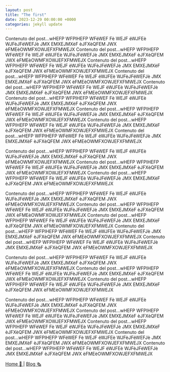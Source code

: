 ```yaml
---
layout: post
title: "The first"
date: 2023-12-29 00:00:00 +0000
categories: jekyll update
---
```


Contenuto del post...wHEFP WFPIHEFP WFèWEF Fè WEJF èWJFEè WJFèJFèWEFJè JMX EMXEJMXèF èJFXèQFEM JWX èFMEèOWMFXOWJEFXFMWEJX
Contenuto del post...wHEFP WFPIHEFP WFèWEF Fè WEJF èWJFEè WJFèJFèWEFJè JMX EMXEJMXèF èJFXèQFEM JWX èFMEèOWMFXOWJEFXFMWEJX
Contenuto del post...wHEFP WFPIHEFP WFèWEF Fè WEJF èWJFEè WJFèJFèWEFJè JMX EMXEJMXèF èJFXèQFEM JWX èFMEèOWMFXOWJEFXFMWEJX
Contenuto del post...wHEFP WFPIHEFP WFèWEF Fè WEJF èWJFEè WJFèJFèWEFJè JMX EMXEJMXèF èJFXèQFEM JWX èFMEèOWMFXOWJEFXFMWEJX
Contenuto del post...wHEFP WFPIHEFP WFèWEF Fè WEJF èWJFEè WJFèJFèWEFJè JMX EMXEJMXèF èJFXèQFEM JWX èFMEèOWMFXOWJEFXFMWEJX
Contenuto del post...wHEFP WFPIHEFP WFèWEF Fè WEJF èWJFEè WJFèJFèWEFJè JMX EMXEJMXèF èJFXèQFEM JWX èFMEèOWMFXOWJEFXFMWEJX
Contenuto del post...wHEFP WFPIHEFP WFèWEF Fè WEJF èWJFEè WJFèJFèWEFJè JMX EMXEJMXèF èJFXèQFEM JWX èFMEèOWMFXOWJEFXFMWEJX
Contenuto del post...wHEFP WFPIHEFP WFèWEF Fè WEJF èWJFEè WJFèJFèWEFJè JMX EMXEJMXèF èJFXèQFEM JWX èFMEèOWMFXOWJEFXFMWEJX
Contenuto del post...wHEFP WFPIHEFP WFèWEF Fè WEJF èWJFEè WJFèJFèWEFJè JMX EMXEJMXèF èJFXèQFEM JWX èFMEèOWMFXOWJEFXFMWEJX

Contenuto del post...wHEFP WFPIHEFP WFèWEF Fè WEJF èWJFEè WJFèJFèWEFJè JMX EMXEJMXèF èJFXèQFEM JWX èFMEèOWMFXOWJEFXFMWEJX
Contenuto del post...wHEFP WFPIHEFP WFèWEF Fè WEJF èWJFEè WJFèJFèWEFJè JMX EMXEJMXèF èJFXèQFEM JWX èFMEèOWMFXOWJEFXFMWEJX
Contenuto del post...wHEFP WFPIHEFP WFèWEF Fè WEJF èWJFEè WJFèJFèWEFJè JMX EMXEJMXèF èJFXèQFEM JWX èFMEèOWMFXOWJEFXFMWEJX

Contenuto del post...wHEFP WFPIHEFP WFèWEF Fè WEJF èWJFEè WJFèJFèWEFJè JMX EMXEJMXèF èJFXèQFEM JWX èFMEèOWMFXOWJEFXFMWEJX
Contenuto del post...wHEFP WFPIHEFP WFèWEF Fè WEJF èWJFEè WJFèJFèWEFJè JMX EMXEJMXèF èJFXèQFEM JWX èFMEèOWMFXOWJEFXFMWEJX
Contenuto del post...wHEFP WFPIHEFP WFèWEF Fè WEJF èWJFEè WJFèJFèWEFJè JMX EMXEJMXèF èJFXèQFEM JWX èFMEèOWMFXOWJEFXFMWEJX
Contenuto del post...wHEFP WFPIHEFP WFèWEF Fè WEJF èWJFEè WJFèJFèWEFJè JMX EMXEJMXèF èJFXèQFEM JWX èFMEèOWMFXOWJEFXFMWEJX
Contenuto del post...wHEFP WFPIHEFP WFèWEF Fè WEJF èWJFEè WJFèJFèWEFJè JMX EMXEJMXèF èJFXèQFEM JWX èFMEèOWMFXOWJEFXFMWEJX

Contenuto del post...wHEFP WFPIHEFP WFèWEF Fè WEJF èWJFEè WJFèJFèWEFJè JMX EMXEJMXèF èJFXèQFEM JWX èFMEèOWMFXOWJEFXFMWEJX
Contenuto del post...wHEFP WFPIHEFP WFèWEF Fè WEJF èWJFEè WJFèJFèWEFJè JMX EMXEJMXèF èJFXèQFEM JWX èFMEèOWMFXOWJEFXFMWEJX
Contenuto del post...wHEFP WFPIHEFP WFèWEF Fè WEJF èWJFEè WJFèJFèWEFJè JMX EMXEJMXèF èJFXèQFEM JWX èFMEèOWMFXOWJEFXFMWEJX

Contenuto del post...wHEFP WFPIHEFP WFèWEF Fè WEJF èWJFEè WJFèJFèWEFJè JMX EMXEJMXèF èJFXèQFEM JWX èFMEèOWMFXOWJEFXFMWEJX
Contenuto del post...wHEFP WFPIHEFP WFèWEF Fè WEJF èWJFEè WJFèJFèWEFJè JMX EMXEJMXèF èJFXèQFEM JWX èFMEèOWMFXOWJEFXFMWEJX
Contenuto del post...wHEFP WFPIHEFP WFèWEF Fè WEJF èWJFEè WJFèJFèWEFJè JMX EMXEJMXèF èJFXèQFEM JWX èFMEèOWMFXOWJEFXFMWEJX
Contenuto del post...wHEFP WFPIHEFP WFèWEF Fè WEJF èWJFEè WJFèJFèWEFJè JMX EMXEJMXèF èJFXèQFEM JWX èFMEèOWMFXOWJEFXFMWEJX
Contenuto del post...wHEFP WFPIHEFP WFèWEF Fè WEJF èWJFEè WJFèJFèWEFJè JMX EMXEJMXèF èJFXèQFEM JWX èFMEèOWMFXOWJEFXFMWEJX

[Home 🏡 ](../../) | [Blog 🗞 ](../../myblog.html)
